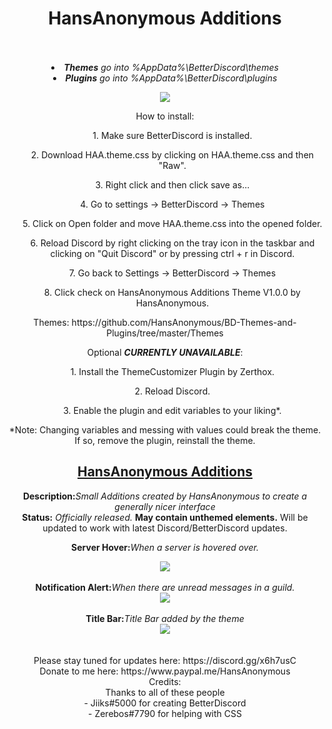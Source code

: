 <h1><DIV ALIGN=CENTER>HansAnonymous Additions</div></h1><br><div align=CENTER><br>

<li><i><b>Themes</b> go into %AppData%\BetterDiscord\themes</i>
<li><i><b>Plugins</b> go into %AppData%\BetterDiscord\plugins</i>

<img src="https://hansanonymous.github.io/files/itp.png"></img><br/>

How to install:
<ol>1. Make sure BetterDiscord is installed.</ol>
<ol>2. Download HAA.theme.css by clicking on HAA.theme.css and then "Raw".</ol>
<ol>3. Right click and then click save as...</ol>
<ol>4. Go to settings -> BetterDiscord -> Themes</ol>
<ol>5. Click on Open folder and move HAA.theme.css into the opened folder.</ol>
<ol>6. Reload Discord by right clicking on the tray icon in the taskbar and clicking on "Quit Discord" or by pressing ctrl + r in Discord.</ol>
<ol>7. Go back to Settings -> BetterDiscord -> Themes</ol>
<ol>8. Click check on HansAnonymous Additions Theme V1.0.0 by HansAnonymous.</ol>
Themes: https://github.com/HansAnonymous/BD-Themes-and-Plugins/tree/master/Themes

Optional <b>*CURRENTLY UNAVAILABLE*</b>:
<ol>1. Install the ThemeCustomizer Plugin by Zerthox.</ol>
<ol>2. Reload Discord.</ol>
<ol>3. Enable the plugin and edit variables to your liking*.</ol>
*Note: Changing variables and messing with values could break the theme. If so, remove the plugin, reinstall the theme.

<h2><b><DIV ALIGN=CENTER><a href="https://raw.githubusercontent.com/HansAnonymous/BD-Themes-and-Plugins/master/Themes/HansAnonymous%20Additions/HAA.theme.css">HansAnonymous Additions</a></div></b></h2>
<b>Description:</b><i>Small Additions created by HansAnonymous to create a generally nicer interface</i><br>
<b>Status:</b> <i>Officially released.</i> <b>May contain unthemed elements.</b> Will be updated to work with latest Discord/BetterDiscord updates.<br>

<b>Server Hover:</b><i>When a server is hovered over.</i><br>
<DIV ALIGN=CENTER><img href="https://raw.githubusercontent.com/HansAnonymous/HansAnonymous.github.io/master/files/servers.gif" src="https://raw.githubusercontent.com/HansAnonymous/HansAnonymous.github.io/master/files/servers.gif"></img></div><br>
<b>Notification Alert:</b><i>When there are unread messages in a guild.</i><br>
<DIV ALIGN=CENTER><img href="https://raw.githubusercontent.com/HansAnonymous/HansAnonymous.github.io/master/files/servers.gif" src="https://raw.githubusercontent.com/HansAnonymous/HansAnonymous.github.io/master/files/servers.gif"></img></div><br>
<b>Title Bar:</b><i>Title Bar added by the theme</i><br>
<DIV ALIGN=CENTER><img href="https://raw.githubusercontent.com/HansAnonymous/HansAnonymous.github.io/master/files/TitleBar.png" src="https://raw.githubusercontent.com/HansAnonymous/HansAnonymous.github.io/master/files/TitleBar.png"></img></div><br>
<br>Please stay tuned for updates here: https://discord.gg/x6h7usC<br>
Donate to me here: https://www.paypal.me/HansAnonymous<br>
Credits:<br/>
Thanks to all of these people<br/>
- Jiiks#5000 for creating BetterDiscord<br/>
- Zerebos#7790 for helping with CSS
